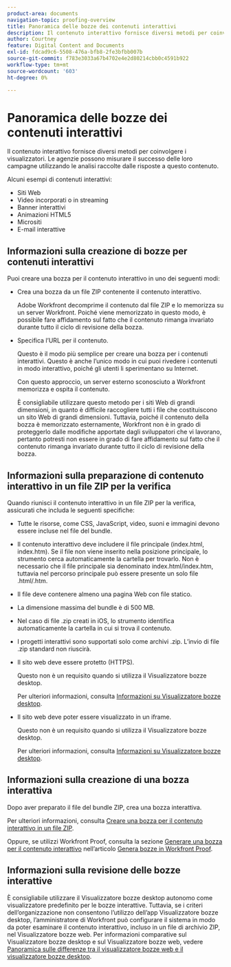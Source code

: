 ```yaml
---
product-area: documents
navigation-topic: proofing-overview
title: Panoramica delle bozze dei contenuti interattivi
description: Il contenuto interattivo fornisce diversi metodi per coinvolgere i visualizzatori. Le agenzie possono misurare il successo delle loro campagne utilizzando le analisi raccolte dalle risposte a questo contenuto.
author: Courtney
feature: Digital Content and Documents
exl-id: fdcad9c6-5508-476a-bfb8-2fe3bfbb007b
source-git-commit: f783e3033a67b4702e4e2d80214cbb0c4591b922
workflow-type: tm+mt
source-wordcount: '603'
ht-degree: 0%

---
```


# Panoramica delle bozze dei contenuti interattivi

<!-- Audited: 01/2024 -->

Il contenuto interattivo fornisce diversi metodi per coinvolgere i visualizzatori. Le agenzie possono misurare il successo delle loro campagne utilizzando le analisi raccolte dalle risposte a questo contenuto.

Alcuni esempi di contenuti interattivi:

* Siti Web
* Video incorporati o in streaming
* Banner interattivi
* Animazioni HTML5
* Micrositi
* E-mail interattive

## Informazioni sulla creazione di bozze per contenuti interattivi

Puoi creare una bozza per il contenuto interattivo in uno dei seguenti modi:

* Crea una bozza da un file ZIP contenente il contenuto interattivo.

  Adobe Workfront decomprime il contenuto dal file ZIP e lo memorizza su un server Workfront. Poiché viene memorizzato in questo modo, è possibile fare affidamento sul fatto che il contenuto rimanga invariato durante tutto il ciclo di revisione della bozza.

* Specifica l’URL per il contenuto.

  Questo è il modo più semplice per creare una bozza per i contenuti interattivi. Questo è anche l’unico modo in cui puoi rivedere i contenuti in modo interattivo, poiché gli utenti li sperimentano su Internet.

  Con questo approccio, un server esterno sconosciuto a Workfront memorizza e ospita il contenuto.

  È consigliabile utilizzare questo metodo per i siti Web di grandi dimensioni, in quanto è difficile raccogliere tutti i file che costituiscono un sito Web di grandi dimensioni. Tuttavia, poiché il contenuto della bozza è memorizzato esternamente, Workfront non è in grado di proteggerlo dalle modifiche apportate dagli sviluppatori che vi lavorano, pertanto potresti non essere in grado di fare affidamento sul fatto che il contenuto rimanga invariato durante tutto il ciclo di revisione della bozza.

## Informazioni sulla preparazione di contenuto interattivo in un file ZIP per la verifica

Quando riunisci il contenuto interattivo in un file ZIP per la verifica, assicurati che includa le seguenti specifiche:

* Tutte le risorse, come CSS, JavaScript, video, suoni e immagini devono essere incluse nel file del bundle.
* Il contenuto interattivo deve includere il file principale (index.html, index.htm). Se il file non viene inserito nella posizione principale, lo strumento cerca automaticamente la cartella per trovarlo. Non è necessario che il file principale sia denominato index.html/index.htm, tuttavia nel percorso principale può essere presente un solo file .html/.htm.
* Il file deve contenere almeno una pagina Web con file statico.
* La dimensione massima del bundle è di 500 MB.
* Nel caso di file .zip creati in iOS, lo strumento identifica automaticamente la cartella in cui si trova il contenuto.
* I progetti interattivi sono supportati solo come archivi .zip. L’invio di file .zip standard non riuscirà.
* Il sito web deve essere protetto (HTTPS).

  Questo non è un requisito quando si utilizza il Visualizzatore bozze desktop.

  Per ulteriori informazioni, consulta [Informazioni su Visualizzatore bozze desktop](../../../workfront-proof/wp-work-proofsfiles/review-proofs-dpv/destop-proofing-viewer.md).

* Il sito web deve poter essere visualizzato in un iframe.

  Questo non è un requisito quando si utilizza il Visualizzatore bozze desktop.

  Per ulteriori informazioni, consulta [Informazioni su Visualizzatore bozze desktop](../../../workfront-proof/wp-work-proofsfiles/review-proofs-dpv/destop-proofing-viewer.md).

## Informazioni sulla creazione di una bozza interattiva

Dopo aver preparato il file del bundle ZIP, crea una bozza interattiva.

Per ulteriori informazioni, consulta [Creare una bozza per il contenuto interattivo in un file ZIP](../../../review-and-approve-work/proofing/creating-proofs-within-workfront/generate-proof-interactive-content.md).

Oppure, se utilizzi Workfront Proof, consulta la sezione [Generare una bozza per il contenuto interattivo](../../../workfront-proof/wp-work-proofsfiles/create-proofs-and-files/generate-proofs.md#generate-a-proof-for-interactive-content) nell’articolo [Genera bozze in Workfront Proof](../../../workfront-proof/wp-work-proofsfiles/create-proofs-and-files/generate-proofs.md).

## Informazioni sulla revisione delle bozze interattive

È consigliabile utilizzare il Visualizzatore bozze desktop autonomo come visualizzatore predefinito per le bozze interattive. Tuttavia, se i criteri dell’organizzazione non consentono l’utilizzo dell’app Visualizzatore bozze desktop, l’amministratore di Workfront può configurare il sistema in modo da poter esaminare il contenuto interattivo, incluso in un file di archivio ZIP, nel Visualizzatore bozze web. Per informazioni comparative sul Visualizzatore bozze desktop e sul Visualizzatore bozze web, vedere [Panoramica sulle differenze tra il visualizzatore bozze web e il visualizzatore bozze desktop](../../../review-and-approve-work/proofing/proofing-overview/understand-differences-between-web-viewer.md).
